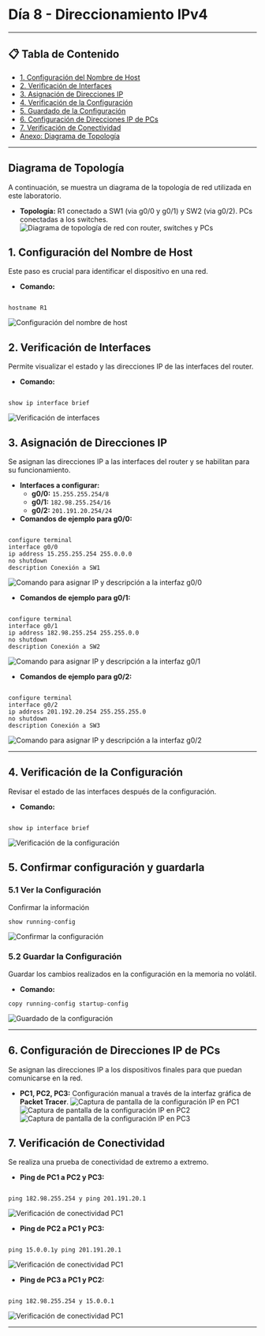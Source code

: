 # Día 8 - Direccionamiento IPv4

---

## 📋 Tabla de Contenido
- [1. Configuración del Nombre de Host](#1-configuracion-del-nombre-de-host)
- [2. Verificación de Interfaces](#2-verificacion-de-interfaces)
- [3. Asignación de Direcciones IP](#3-asignacion-de-direcciones-ip)
- [4. Verificación de la Configuración](#4-verificacion-de-la-configuracion)
- [5. Guardado de la Configuración](#5-guardado-de-la-configuracion)
- [6. Configuración de Direcciones IP de PCs](#6-configuracion-de-direcciones-ip-de-pcs)
- [7. Verificación de Conectividad](#7-verificacion-de-conectividad)
- [Anexo: Diagrama de Topología](#anexo-diagrama-de-topologia)

---


## Diagrama de Topología
A continuación, se muestra un diagrama de la topología de red utilizada en este laboratorio.
- **Topología:** R1 conectado a SW1 (via g0/0 y g0/1) y SW2 (via g0/2). PCs conectadas a los switches.
![Diagrama de topología de red con router, switches y PCs](images/lab-dia8/topologia-red.png)

## 1. Configuración del Nombre de Host
Este paso es crucial para identificar el dispositivo en una red.
- **Comando:**
```

hostname R1

```
![Configuración del nombre de host](images/lab-dia8/configuracion-nombre-host.png)

## 2. Verificación de Interfaces
Permite visualizar el estado y las direcciones IP de las interfaces del router.
- **Comando:**
```

show ip interface brief

```
![Verificación de interfaces](images/lab-dia8/verificacion-interfaces.png)

## 3. Asignación de Direcciones IP
Se asignan las direcciones IP a las interfaces del router y se habilitan para su funcionamiento.
- **Interfaces a configurar:**
    - **g0/0:** `15.255.255.254/8`
    - **g0/1:** `182.98.255.254/16`
    - **g0/2:** `201.191.20.254/24`
- **Comandos de ejemplo para g0/0:**
```

configure terminal
interface g0/0
ip address 15.255.255.254 255.0.0.0
no shutdown
description Conexión a SW1

```
![Comando para asignar IP y descripción a la interfaz g0/0](images/lab-dia8/configuracion-ip-g00.png)

- **Comandos de ejemplo para g0/1:**
```

configure terminal
interface g0/1
ip address 182.98.255.254 255.255.0.0
no shutdown
description Conexión a SW2

```
![Comando para asignar IP y descripción a la interfaz g0/1](images/lab-dia8/configuracion-ip-g01.png)

- **Comandos de ejemplo para g0/2:**
```

configure terminal
interface g0/2
ip address 201.192.20.254 255.255.255.0
no shutdown
description Conexión a SW3

```
![Comando para asignar IP y descripción a la interfaz g0/2](images/lab-dia8/configuracion-ip-g02.png)

---
## 4. Verificación de la Configuración
Revisar el estado de las interfaces después de la configuración.
- **Comando:**
```

show ip interface brief

```
![Verificación de la configuración](images/lab-dia8/verificacion-configuracion.png)

## 5. Confirmar configuración y guardarla
### 5.1 Ver la Configuración
Confirmar la información
```
show running-config

```
![Confirmar la configuración](images/lab-dia8/confirmar-configuracion.png)

### 5.2 Guardar la Configuración
Guardar los cambios realizados en la configuración en la memoria no volátil.
- **Comando:**
```
copy running-config startup-config

```
![Guardado de la configuración](images/lab-dia8/guardado-configuracion.png)

---

## 6. Configuración de Direcciones IP de PCs
Se asignan las direcciones IP a los dispositivos finales para que puedan comunicarse en la red.
- **PC1, PC2, PC3:** Configuración manual a través de la interfaz gráfica de **Packet Tracer**.
![Captura de pantalla de la configuración IP en PC1](images/lab-dia8/configuracion-pc1.png)
![Captura de pantalla de la configuración IP en PC2](images/lab-dia8/configuracion-pc2.png)
![Captura de pantalla de la configuración IP en PC3](images/lab-dia8/configuracion-pc3.png)
## 7. Verificación de Conectividad
Se realiza una prueba de conectividad de extremo a extremo.
- **Ping de PC1 a PC2 y PC3:**
```

ping 182.98.255.254 y ping 201.191.20.1

```
![Verificación de conectividad PC1](images/lab-dia8/verificacion-conectividad-pc1.png)

- **Ping de PC2 a PC1 y PC3:**
```

ping 15.0.0.1y ping 201.191.20.1

```
![Verificación de conectividad PC1](images/lab-dia8/verificacion-conectividad-pc2.png)


- **Ping de PC3 a PC1 y PC2:**
```

ping 182.98.255.254 y 15.0.0.1

```
![Verificación de conectividad PC1](images/lab-dia8/verificacion-conectividad-pc3.png)


---
